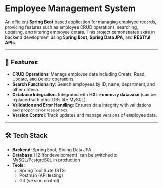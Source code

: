 # Employee Management System 

An efficient **Spring Boot** based application for managing employee records, providing features such as employee CRUD operations, searching, updating, and filtering employee details. This project demonstrates skills in backend development using **Spring Boot**, **Spring Data JPA**, and **RESTful APIs**.

---

## 📜 **Features**
- **CRUD Operations**: Manage employee data including Create, Read, Update, and Delete operations.
- **Search Functionality**: Search employees by ID, name, department, and other criteria.
- **Database Integration**: Integrated with **H2 in-memory database** (can be replaced with other DBs like MySQL).
- **Validation and Error Handling**: Ensures data integrity with validations and proper error responses.
- **Version Control**: Track updates and manage versions of employee data.

---

## 🛠️ **Tech Stack**
- **Backend**: Spring Boot, Spring Data JPA
- **Database**: H2 (for development), can be switched to MySQL/PostgreSQL in production
- **Tools**: 
  - Spring Tool Suite (STS)
  - Postman (API testing)
  - Git (version control)


